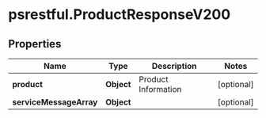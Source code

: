 # psrestful.ProductResponseV200

## Properties
Name | Type | Description | Notes
------------ | ------------- | ------------- | -------------
**product** | **Object** | Product Information | [optional] 
**serviceMessageArray** | **Object** |  | [optional] 
